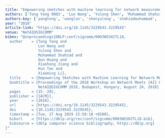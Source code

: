 ```yaml
---
title: "Empowering sketches with machine learning for network measurements"
authors: ['Tong Yang 0003', 'Lun Wang', 'Yulong Shen', 'Muhammad Shahzad', 'Qun Huang', 'Xiaohong Jiang', 'Kun Tan', 'Xiaoming Li']
authors-key: ['yangtong', 'wanglun', 'shenyulong', 'shahzadmuhammad', 'huangqun', 'jiangxiaohong', 'tankun', 'lixiaoming']
year: "2018"
article-link: "https://doi.org/10.1145/3229543.3229545"
venue: "NetAI@SIGCOMM"
bibex: "@inproceedings{DBLP:conf/sigcomm/0003WSSHJTL18,
  author    = {Tong Yang and
               Lun Wang and
               Yulong Shen and
               Muhammad Shahzad and
               Qun Huang and
               Xiaohong Jiang and
               Kun Tan and
               Xiaoming Li},
  title     = {Empowering Sketches with Machine Learning for Network Measurements},
  booktitle = {Proceedings of the 2018 Workshop on Network Meets {AI} & ML,
               NetAI@SIGCOMM 2018, Budapest, Hungary, August 24, 2018},
  pages     = {15--20},
  publisher = {{ACM}},
  year      = {2018},
  url       = {https://doi.org/10.1145/3229543.3229545},
  doi       = {10.1145/3229543.3229545},
  timestamp = {Tue, 27 Aug 2019 15:58:18 +0200},
  biburl    = {https://dblp.org/rec/conf/sigcomm/0003WSSHJTL18.bib},
  bibsource = {dblp computer science bibliography, https://dblp.org}
}"
---
```

